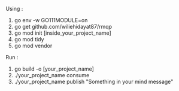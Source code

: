 Using :

1. go env -w GO111MODULE=on
2. go get github.com/wiliehidayat87/rmqp
3. go mod init [inside_your_project_name]
4. go mod tidy
5. go mod vendor

Run :

1. go build -o [your_project_name]
2. ./your_project_name consume
3. ./your_project_name publish "Something in your mind message"
